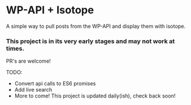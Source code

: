 # WP-API + Isotope

A simple way to pull posts from the WP-API and display them with isotope.

### This project is in its very early stages and may not work at times.

PR's are welcome!

TODO:
- Convert api calls to ES6 promises
- Add live search
- More to come! This project is updated daily(ish), check back soon!

